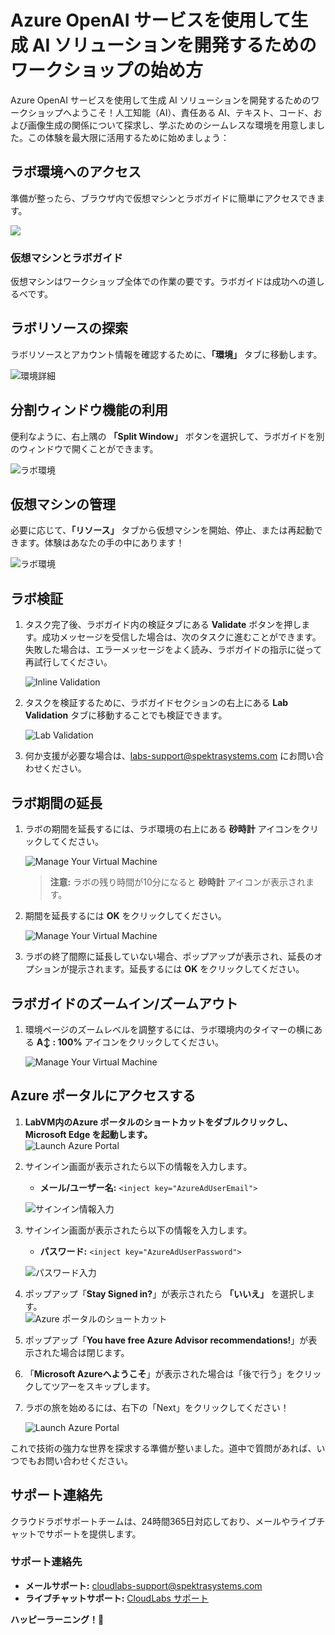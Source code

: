 # Azure OpenAI サービスを使用して生成 AI ソリューションを開発するためのワークショップの始め方

Azure OpenAI サービスを使用して生成 AI ソリューションを開発するためのワークショップへようこそ！人工知能（AI）、責任ある AI、テキスト、コード、および画像生成の関係について探求し、学ぶためのシームレスな環境を用意しました。この体験を最大限に活用するために始めましょう：

## ラボ環境へのアクセス

準備が整ったら、ブラウザ内で仮想マシンとラボガイドに簡単にアクセスできます。

   ![](../media/labguide-1.png)

### 仮想マシンとラボガイド

仮想マシンはワークショップ全体での作業の要です。ラボガイドは成功への道しるべです。

## ラボリソースの探索

ラボリソースとアカウント情報を確認するために、**「環境」** タブに移動します。

   ![環境詳細](Images/jp2.png)
 
## 分割ウィンドウ機能の利用

便利なように、右上隅の **「Split Window」** ボタンを選択して、ラボガイドを別のウィンドウで開くことができます。

   ![ラボ環境](Images/jp3.png)
 
## 仮想マシンの管理

必要に応じて、**「リソース」** タブから仮想マシンを開始、停止、または再起動できます。体験はあなたの手の中にあります！

   ![ラボ環境](Images/jp4.png)

## ラボ検証

1. タスク完了後、ラボガイド内の検証タブにある **Validate** ボタンを押します。成功メッセージを受信した場合は、次のタスクに進むことができます。失敗した場合は、エラーメッセージをよく読み、ラボガイドの指示に従って再試行してください。

   ![Inline Validation](../media/inline-validation.png)

1. タスクを検証するために、ラボガイドセクションの右上にある **Lab Validation** タブに移動することでも検証できます。

   ![Lab Validation](../media/lab-validation.png)

1. 何か支援が必要な場合は、labs-support@spektrasystems.com にお問い合わせください。

## ラボ期間の延長

1. ラボの期間を延長するには、ラボ環境の右上にある **砂時計** アイコンをクリックしてください。

    ![Manage Your Virtual Machine](../media/gext.png)

    >**注意:** ラボの残り時間が10分になると **砂時計** アイコンが表示されます。

2. 期間を延長するには **OK** をクリックしてください。
 
   ![Manage Your Virtual Machine](../media/gext2.png)

3. ラボの終了間際に延長していない場合、ポップアップが表示され、延長のオプションが提示されます。延長するには **OK** をクリックしてください。

## ラボガイドのズームイン/ズームアウト

1. 環境ページのズームレベルを調整するには、ラボ環境内のタイマーの横にある **A↕ : 100%** アイコンをクリックしてください。

   ![Manage Your Virtual Machine](../media/labzoom-1.png)


## Azure ポータルにアクセスする  

1. **LabVM内のAzure ポータルのショートカットをダブルクリックし、 Microsoft Edge を起動します。**  
   ![Launch Azure Portal](../media/AOAIjp-10.png)
   
2. サインイン画面が表示されたら以下の情報を入力します。  
   - **メール/ユーザー名:** `<inject key="AzureAdUserEmail">`  

   ![サインイン情報入力](../media/AOAIjp-11.png)  
3. サインイン画面が表示されたら以下の情報を入力します。  
   - **パスワード:** `<inject key="AzureAdUserPassword">`  

   ![パスワード入力](../media/AOAIjp-12.png)  
4. ポップアップ「**Stay Signed in?**」が表示されたら **「いいえ」** を選択します。  
   ![Azure ポータルのショートカット](../media/AOAIjp-13.png)  


5. ポップアップ「**You have free Azure Advisor recommendations!**」が表示された場合は閉じます。  

6. 「**Microsoft Azureへようこそ**」が表示された場合は「後で行う」をクリックしてツアーをスキップします。
7. ラボの旅を始めるには、右下の「Next」をクリックしてください！

   ![Launch Azure Portal](../media/sc900-image(3).png)

これで技術の強力な世界を探求する準備が整いました。道中で質問があれば、いつでもお問い合わせください。

## サポート連絡先  

クラウドラボサポートチームは、24時間365日対応しており、メールやライブチャットでサポートを提供します。

### サポート連絡先  
- **メールサポート:** [cloudlabs-support@spektrasystems.com](mailto:cloudlabs-support@spektrasystems.com)  
- **ライブチャットサポート:** [CloudLabs サポート](https://cloudlabs.ai/labs-support)  

**ハッピーラーニング！🎉**  
